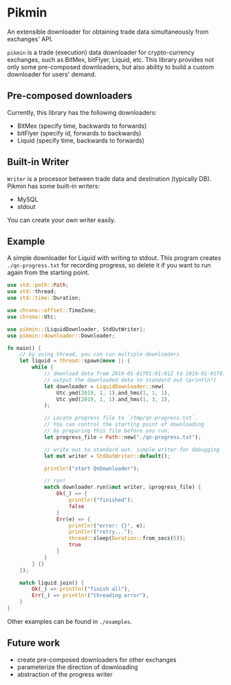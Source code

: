 # Pikmin

An extensible downloader for obtaining trade data simultaneously from exchanges' API.

`pikmin` is a trade (execution) data downloader for crypto-currency exchanges,
such as BitMex, bitFlyer, Liquid, etc. This library provides not only some pre-composed
downloaders, but also ability to build a custom downloader for users' demand.

## Pre-composed downloaders

Currently, this library has the following downloaders:

* BitMex (specify time, backwards to forwards)
* bitFlyer (specify id, forwards to backwards)
* Liquid (specify time, backwards to forwards)

## Built-in Writer

`Writer` is a processor between trade data and destination (typically DB).
Pikmin has some built-in writers:

* MySQL
* stdout

You can create your own writer easily.

## Example

A simple downloader for Liquid with writing to stdout.
This program creates `./qn-progress.txt` for recording progress,
so delete it if you want to run again from the starting point.

```rust
use std::path::Path;
use std::thread;
use std::time::Duration;

use chrono::offset::TimeZone;
use chrono::Utc;

use pikmin::{LiquidDownloader, StdOutWriter};
use pikmin::downloader::Downloader;

fn main() {
    // by using thread, you can run multiple downloaders
    let liquid = thread::spawn(move || {
        while {
            // download data from 2019-01-01T01:01:01Z to 2019-01-01T01:03:01Z
            // output the downloaded data to standard out (println!)
            let downloader = LiquidDownloader::new(
                Utc.ymd(2019, 1, 1).and_hms(1, 1, 1),
                Utc.ymd(2019, 1, 1).and_hms(1, 3, 1),
            );

            // Locate progress file to `/tmp/qn-progress.txt`.
            // You can control the starting point of downloading
            // by preparing this file before you run.
            let progress_file = Path::new("./qn-progress.txt");

            // write out to standard out. simple writer for debugging
            let mut writer = StdOutWriter::default();

            println!("start QnDownloader");

            // run!
            match downloader.run(&mut writer, &progress_file) {
                Ok(_) => {
                    println!("finished");
                    false
                }
                Err(e) => {
                    println!("error: {}", e);
                    println!("retry...");
                    thread::sleep(Duration::from_secs(5));
                    true
                }
            }
        } {}
    });

    match liquid.join() {
        Ok(_) => println!("finish all"),
        Err(_) => println!("threading error"),
    }
}
```

Other examples can be found in `./examples`.

## Future work

- create pre-composed downloaders for other exchanges
- parameterize the direction of downloading
- abstraction of the progress writer
